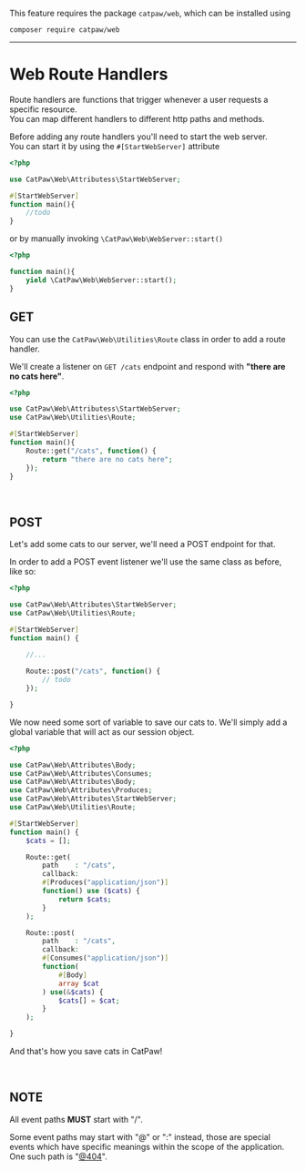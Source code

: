 This feature requires the package `catpaw/web`, which can be installed using<br/>
```
composer require catpaw/web
```
<hr/>

# Web Route Handlers

Route handlers are functions that trigger whenever a user requests a specific resource.<br/>
You can map different handlers to different http paths and methods.

Before adding any route handlers you'll need to start the web server.<br/>
You can start it by using the `#[StartWebServer]` attribute
```php
<?php

use CatPaw\Web\Attributess\StartWebServer;

#[StartWebServer]
function main(){
    //todo
}
```

or by manually invoking `\CatPaw\Web\WebServer::start()`

```php
<?php

function main(){
    yield \CatPaw\Web\WebServer::start();
}

```

## GET

You can use the ```CatPaw\Web\Utilities\Route``` class in order to add a route handler.<br />

We'll create a listener on ```GET /cats``` endpoint and respond with <b>"there are no cats here"</b>.

```php
<?php

use CatPaw\Web\Attributess\StartWebServer;
use CatPaw\Web\Utilities\Route;

#[StartWebServer]
function main(){
    Route::get("/cats", function() {
        return "there are no cats here";
    });
}

```
<br/>

## POST

Let's add some cats to our server, we'll need a POST endpoint for that.

In order to add a POST event listener we'll use the same class as before, like so:

```php
<?php

use CatPaw\Web\Attributes\StartWebServer;
use CatPaw\Web\Utilities\Route;

#[StartWebServer]
function main() {
    
    //...

    Route::post("/cats", function() {
        // todo
    });

}
```

We now need some sort of variable to save our cats to. We'll simply add a global variable that will act as our session
object.

```php
<?php

use CatPaw\Web\Attributes\Body;
use CatPaw\Web\Attributes\Consumes;
use CatPaw\Web\Attributes\Body;
use CatPaw\Web\Attributes\Produces;
use CatPaw\Web\Attributes\StartWebServer;
use CatPaw\Web\Utilities\Route;

#[StartWebServer]
function main() {
    $cats = [];

    Route::get(
        path    : "/cats",
        callback:
        #[Produces("application/json")]
        function() use ($cats) {
            return $cats;
        }
    );

    Route::post(
        path    : "/cats",
        callback:
        #[Consumes("application/json")]
        function(
            #[Body] 
            array $cat
        ) use(&$cats) {
            $cats[] = $cat;
        }
    );

}
```

And that's how you save cats in CatPaw!

<br />

## NOTE

All event paths **MUST** start with "/".

Some event paths may start with "@" or ":" instead, those are special events which have specific meanings within the scope of
the application.<br />
One such path is "[@404](./3.WebPathNotFound.md)".

